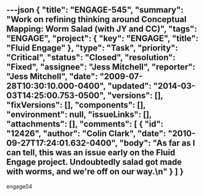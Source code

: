 ---json
{
  "title": "ENGAGE-545",
  "summary": "Work on refining thinking around Conceptual Mapping: Worm Salad (with JY and CC)",
  "tags": "ENGAGE",
  "project": {
    "key": "ENGAGE",
    "title": "Fluid Engage"
  },
  "type": "Task",
  "priority": "Critical",
  "status": "Closed",
  "resolution": "Fixed",
  "assignee": "Jess Mitchell",
  "reporter": "Jess Mitchell",
  "date": "2009-07-28T10:30:10.000-0400",
  "updated": "2014-03-03T14:25:00.753-0500",
  "versions": [],
  "fixVersions": [],
  "components": [],
  "environment": null,
  "issueLinks": [],
  "attachments": [],
  "comments": [
    {
      "id": "12426",
      "author": "Colin Clark",
      "date": "2010-09-27T17:24:01.632-0400",
      "body": "As far as I can tell, this was an issue early on the Fluid Engage project. Undoubtedly salad got made with worms, and we're off on our way.\n"
    }
  ]
}
---
engage04

        